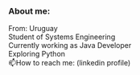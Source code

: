 ### About me: 
From: Uruguay  
Student of Systems Engineering  
Currently working as Java Developer  
Exploring Python  
:mailbox:How to reach me: (linkedin profile)
